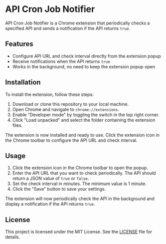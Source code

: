 # API Cron Job Notifier

API Cron Job Notifier is a Chrome extension that periodically checks a specified API and sends a notification if the API returns `true`.

## Features

- Configure API URL and check interval directly from the extension popup
- Receive notifications when the API returns `true`
- Works in the background, no need to keep the extension popup open

## Installation

To install the extension, follow these steps:

1. Download or clone this repository to your local machine.
2. Open Chrome and navigate to `chrome://extensions`.
3. Enable "Developer mode" by toggling the switch in the top right corner.
4. Click "Load unpacked" and select the folder containing the extension files.

The extension is now installed and ready to use. Click the extension icon in the Chrome toolbar to configure the API URL and check interval.

## Usage

1. Click the extension icon in the Chrome toolbar to open the popup.
2. Enter the API URL that you want to check periodically. The API should return a JSON value of `true` or `false`.
3. Set the check interval in minutes. The minimum value is 1 minute.
4. Click the "Save" button to save your settings.

The extension will now periodically check the API in the background and display a notification if the API returns `true`.

## License

This project is licensed under the MIT License. See the [LICENSE](LICENSE) file for details.
